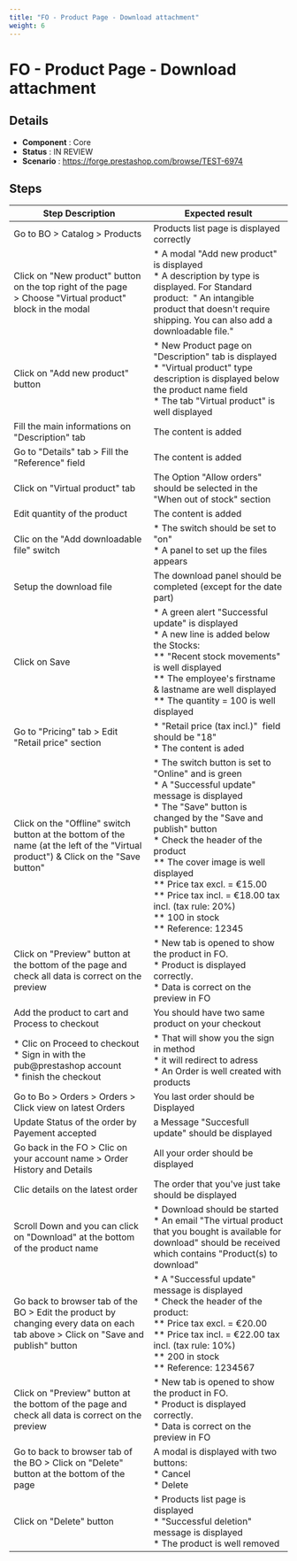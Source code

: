 ```yaml
---
title: "FO - Product Page - Download attachment"
weight: 6
---
```


# FO - Product Page - Download attachment
## Details
* **Component** : Core
* **Status** : IN REVIEW
* **Scenario** : https://forge.prestashop.com/browse/TEST-6974

## Steps
| Step Description | Expected result |
| ----- | ----- |
| Go to BO > Catalog > Products | Products list page is displayed correctly |
| Click on "New product" button on the top right of the page > Choose "Virtual product" block in the modal | * A modal "Add new product" is displayed<br> * A description by type is displayed. For Standard product:  " An intangible product that doesn't require shipping. You can also add a downloadable file." |
| Click on "Add new product" button | * New Product page on "Description" tab is displayed<br> * "Virtual product" type description is displayed below the product name field<br> * The tab "Virtual product" is well displayed |
| Fill the main informations on "Description" tab | The content is added |
| Go to "Details" tab > Fill the "Reference" field | The content is added |
| Click on "Virtual product" tab | The Option "Allow orders" should be selected in the "When out of stock" section |
| Edit quantity of the product | The content is added |
| Clic on the "Add downloadable file" switch | * The switch should be set to "on" <br> * A panel to set up the files appears |
| Setup the download file | The download panel should be completed (except for the date part) |
| Click on Save | * A green alert "Successful update" is displayed<br> * A new line is added below the Stocks:<br> ** "Recent stock movements" is well displayed<br> ** The employee's firstname & lastname are well displayed<br> ** The quantity = 100 is well displayed |
| Go to "Pricing" tab > Edit "Retail price" section | * "Retail price (tax incl.)"  field should be "18"<br> * The content is aded |
| Click on the "Offline" switch button at the bottom of the name (at the left of the "Virtual product") & Click on the "Save button" | * The switch button is set to "Online" and is green<br> * A "Successful update" message is displayed<br> * The "Save" button is changed by the "Save and publish" button<br> * Check the header of the product<br> ** The cover image is well displayed<br> ** Price tax excl. = €15.00<br> ** Price tax incl. = €18.00 tax incl. (tax rule: 20%)<br> ** 100 in stock<br> ** Reference: 12345 |
| Click on "Preview" button at the bottom of the page and check all data is correct on the preview | * New tab is opened to show the product in FO.<br> * Product is displayed correctly.<br> * Data is correct on the preview in FO |
| Add the product to cart and Process to checkout | You should have two same product on your checkout |
| * Clic on Proceed to checkout <br> * Sign in with the pub@prestashop account <br> * finish the checkout | * That will show you the sign in method <br> * it will redirect to adress<br> * An Order is well created with products |
| Go to Bo > Orders > Orders > Click view on latest Orders | You last order should be Displayed |
| Update Status of the order by Payement accepted | a Message "Succesfull update" should be displayed |
| Go back in the FO > Clic on your account name > Order History and Details | All your order should be displayed |
| Clic details on the latest order | The order that you've just take should be displayed |
| Scroll Down and you can click on "Download" at the bottom of the product name | * Download should be started<br> * An email "The virtual product that you bought is available for download" should be received which contains "Product(s) to download" |
| Go back to browser tab of the BO > Edit the product by changing every data on each tab above > Click on "Save and publish" button | * A "Successful update" message is displayed<br> * Check the header of the product:<br> ** Price tax excl. = €20.00<br> ** Price tax incl. = €22.00 tax incl. (tax rule: 10%)<br> ** 200 in stock<br> ** Reference: 1234567 |
| Click on "Preview" button at the bottom of the page and check all data is correct on the preview | * New tab is opened to show the product in FO.<br> * Product is displayed correctly.<br> * Data is correct on the preview in FO |
| Go to back to browser tab of the BO > Click on "Delete" button at the bottom of the page | A modal is displayed with two buttons:<br> * Cancel<br> * Delete |
| Click on "Delete" button | * Products list page is displayed<br> * "Successful deletion" message is displayed<br> * The product is well removed |
